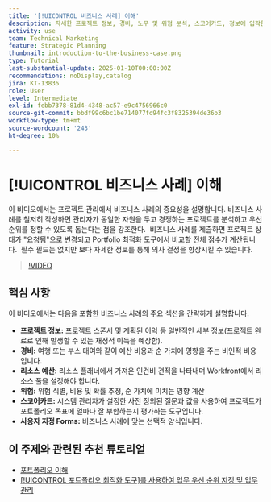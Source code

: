 ```yaml
---
title: '[!UICONTROL 비즈니스 사례] 이해'
description: 자세한 프로젝트 정보, 경비, 노무 및 위험 분석, 스코어카드, 정보에 입각한 포트폴리오 관리를 위한 사용자 정의 양식을 포함하여 프로젝트의 우선 순위를 지정할 Workfront의 포괄적인 비즈니스 사례를 제작합니다.
activity: use
team: Technical Marketing
feature: Strategic Planning
thumbnail: introduction-to-the-business-case.png
type: Tutorial
last-substantial-update: 2025-01-10T00:00:00Z
recommendations: noDisplay,catalog
jira: KT-13836
role: User
level: Intermediate
exl-id: febb7378-81d4-4348-ac57-e9c4756966c0
source-git-commit: bbdf99c6bc1be714077fd94fc3f8325394de36b3
workflow-type: tm+mt
source-wordcount: '243'
ht-degree: 10%

---
```


# [!UICONTROL 비즈니스 사례] 이해

이 비디오에서는 프로젝트 관리에서 비즈니스 사례의 중요성을 설명합니다. 비즈니스 사례를 철저히 작성하면 관리자가 동일한 자원을 두고 경쟁하는 프로젝트를 분석하고 우선 순위를 정할 수 있도록 돕는다는 점을 강조한다. &#x200B; 비즈니스 사례를 제출하면 프로젝트 상태가 &quot;요청됨&quot;으로 변경되고 Portfolio 최적화 도구에서 비교할 전체 점수가 계산됩니다. &#x200B; 필수 필드는 없지만 보다 자세한 정보를 통해 의사 결정을 향상시킬 수 있습니다. &#x200B;

>[!VIDEO](https://video.tv.adobe.com/v/3442851/?quality=12&learn=on&enablevpops=1&captions=kor)

## 핵심 사항

이 비디오에서는 다음을 포함한 비즈니스 사례의 주요 섹션을 간략하게 설명합니다.

* **프로젝트 정보:** 프로젝트 스폰서 및 계획된 이익 등 일반적인 세부 정보(프로젝트 완료로 인해 발생할 수 있는 재정적 이득을 예상함). &#x200B;
* **경비:** 여행 또는 부스 대여와 같이 예산 비용과 순 가치에 영향을 주는 비인적 비용입니다. &#x200B;
* **리소스 예산:** 리소스 플래너에서 가져온 인건비 견적을 나타내며 Workfront에서 리소스 풀을 설정해야 합니다. &#x200B;
* **위험:** 위험 식별, 비용 및 확률 추정, 순 가치에 미치는 영향 계산 &#x200B;
* **스코어카드:** 시스템 관리자가 설정한 사전 정의된 질문과 값을 사용하여 프로젝트가 포트폴리오 목표에 얼마나 잘 부합하는지 평가하는 도구입니다. &#x200B;
* **사용자 지정 Forms:** 비즈니스 사례에 맞는 선택적 양식입니다. &#x200B;


## 이 주제와 관련된 추천 튜토리얼

* [포트폴리오 이해](/help/portfolios-and-programs/overview-of-adobe-workfront-portfolios.md)
* [[!UICONTROL 포트폴리오 최적화 도구]를 사용하여 업무 우선 순위 지정 및 업무 관리](/help/portfolios-and-programs/prioritize-and-manage-work-with-portfolios.md)
